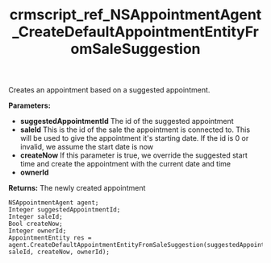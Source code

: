 ﻿---
title: crmscript_ref_NSAppointmentAgent_CreateDefaultAppointmentEntityFromSaleSuggestion
description: AppointmentEntity CreateDefaultAppointmentEntityFromSaleSuggestion(Integer suggestedAppointmentId, Integer saleId, Bool createNow, Integer ownerId)
intellisense: NSAppointmentAgent.CreateDefaultAppointmentEntityFromSaleSuggestion
keywords: NSAppointmentAgent,CreateDefaultAppointmentEntityFromSaleSuggestion
so.topic: reference
---

Creates an appointment based on a suggested appointment. 

**Parameters:**
 - **suggestedAppointmentId** The id of the suggested appointment
 - **saleId** This is the id of the sale the appointment is connected to. This will be used to give the appointment it's starting date. If the id is 0 or invalid, we assume the start date is now
 - **createNow** If this parameter is true, we override the suggested start time and create the appointment with the current date and time
 - **ownerId** 

**Returns:** The newly created appointment

```crmscript
NSAppointmentAgent agent;
Integer suggestedAppointmentId;
Integer saleId;
Bool createNow;
Integer ownerId;
AppointmentEntity res = agent.CreateDefaultAppointmentEntityFromSaleSuggestion(suggestedAppointmentId, saleId, createNow, ownerId);
```

